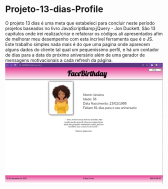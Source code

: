 # Projeto-13-dias-Profile
O projeto 13 dias é uma meta que estabeleci para concluir neste período projetos baseados no livro JavaScript&amp;amp;jQuery - Jon Duckett.
São 13 capitulos onde irei realizar/criar e refatorar os códigos ali apresentados afim de melhorar meu desempenho com esta incrível ferramenta que é o JS.  
Este trabalho simples nada mais é do que uma pagina onde aparecem alguns dados do cliente tal qual um pequeníssimo perfil, e há um contador de dias para a data do próximo 
aniversário além de uma gerador de mensagens motivacionais a cada refresh da página.
<img src='imagem_projeto.png'/>
